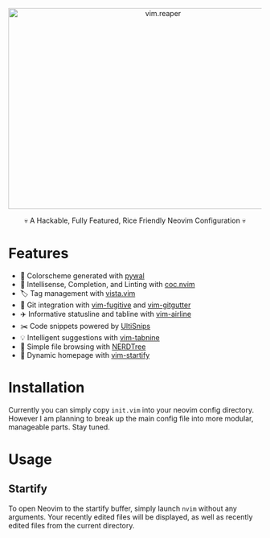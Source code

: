 <p align="center">
  <img src="https://gideonwolfe.com/img/neovim/reaper/ascii.png" width="600" height="400" title="vim.reaper">
</p>
   
<p align="center">💀 A Hackable, Fully Featured, Rice Friendly Neovim Configuration 💀</p>

# Features

* 🎨 Colorscheme generated with [pywal](https://github.com/dylanaraps/pywal)
* 💭 Intellisense, Completion, and Linting with [coc.nvim](https://github.com/neoclide/coc.nvim)
* 🏷️ Tag management with [vista.vim](https://github.com/liuchengxu/vista.vim)
* 🔀 Git integration with [vim-fugitive](https://github.com/tpope/vim-fugitive) and [vim-gitgutter](https://github.com/airblade/vim-gitgutter)
* ✈️ Informative statusline and tabline with [vim-airline](https://github.com/vim-airline/vim-airline)
* ✂️ Code snippets powered by [UltiSnips](https://github.com/sirver/UltiSnips)
* 💡 Intelligent suggestions with [vim-tabnine](https://github.com/zxqfl/tabnine-vim)
* 📁 Simple file browsing with [NERDTree](https://github.com/scrooloose/nerdtree)
* 📜 Dynamic homepage with [vim-startify](https://github.com/mhinz/vim-startify)

# Installation

Currently you can simply copy `init.vim` into your neovim config directory. However I am planning to break up the main config file into more modular, manageable parts. Stay tuned.

# Usage

## Startify
To open Neovim to the startify buffer, simply launch `nvim` without any arguments. Your recently edited files will be displayed, as well as recently edited files from the current directory.

